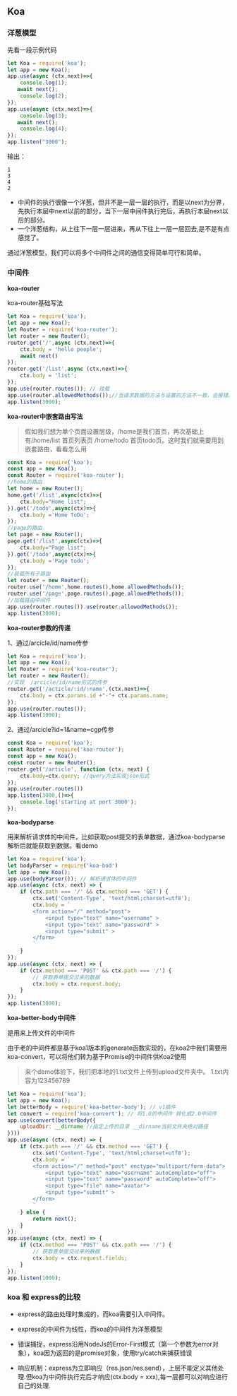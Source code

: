 ## Koa

### 洋葱模型

先看一段示例代码
```js
let Koa = require('koa');
let app = new Koa();
app.use(async (ctx,next)=>{
    console.log(1);
   await next();
    console.log(2);
});
app.use(async (ctx,next)=>{
    console.log(3);
   await next();
    console.log(4);
});
app.listen("3000");
```
输出：
```
1
3
4
2
```
* 中间件的执行很像一个洋葱，但并不是一层一层的执行，而是以next为分界，先执行本层中next以前的部分，当下一层中间件执行完后，再执行本层next以后的部分。
* 一个洋葱结构，从上往下一层一层进来，再从下往上一层一层回去,是不是有点感觉了。

通过洋葱模型，我们可以将多个中间件之间的通信变得简单可行和简单。

### 中间件

**koa-router**

koa-router基础写法
```js
let Koa = require('koa');
let app = new Koa();
let Router = require('koa-router');
let router = new Router();
router.get('/',async (ctx,next)=>{
    ctx.body = 'hello people';
    await next()
});
router.get('/list',async (ctx,next)=>{
    ctx.body = 'list';
});
app.use(router.routes()); // 挂载
app.use(router.allowedMethods());//当请求数据的方法与设置的方法不一致，会报错。比如默认get请求获取，用post发请求会报错
app.listen(3000);
```

**koa-router中嵌套路由写法**
>假如我们想为单个页面设置层级，/home是我们首页，再次基础上有/home/list 首页列表页 /home/todo 首页todo页。这时我们就需要用到嵌套路由，看看怎么用
```js
const Koa = require('koa');
const app = new Koa();
const Router = require('koa-router');
//home的路由
let home = new Router();
home.get('/list',async(ctx)=>{
    ctx.body="Home list";
}).get('/todo',async(ctx)=>{
    ctx.body ='Home ToDo';
});
//page的路由
let page = new Router();
page.get('/list',async(ctx)=>{
    ctx.body="Page list";
}).get('/todo',async(ctx)=>{
    ctx.body ='Page todo';
});
//装载所有子路由
let router = new Router();
router.use('/home',home.routes(),home.allowedMethods());
router.use('/page',page.routes(),page.allowedMethods());
//加载路由中间件
app.use(router.routes()).use(router.allowedMethods());
app.listen(3000);
```

**koa-router参数的传递**

1、通过/arcicle/id/name传参
```js
let Koa = require('koa');
let app = new Koa();
let Router = require('koa-router');
let router = new Router();
//实现  /arcicle/id/name形式的传参
router.get('/acticle/:id/:name',(ctx,next)=>{
    ctx.body = ctx.params.id +"-"+ ctx.params.name;
});
app.use(router.routes());
app.listen(3000);
```
2、通过/arcicle?id=1&name=cgp传参
```js
const Koa = require('koa');
const Router = require('koa-router');
const app = new Koa();
const router = new Router();
router.get('/article', function (ctx, next) {
    ctx.body=ctx.query; //query方法实现json形式
});
app.use(router.routes())
app.listen(3000,()=>{
    console.log('starting at port 3000');
});
```

**koa-bodyparse**

用来解析请求体的中间件，比如获取post提交的表单数据，通过koa-bodyparse解析后就能获取到数据。看demo
```js
let Koa = require('koa');
let bodyParser = require('koa-bod')
let app = new Koa();
app.use(bodyParser()); // 解析请求体的中间件
app.use(async (ctx, next) => {
    if (ctx.path === '/' && ctx.method === 'GET') {
        ctx.set('Content-Type', 'text/html;charset=utf8');
        ctx.body = `
        <form action="/" method="post">
            <input type="text" name="username" >
            <input type="text" name="password" >
            <input type="submit" >
        </form>
        `
    }
});
app.use(async (ctx, next) => {
    if (ctx.method === 'POST' && ctx.path === '/') {
        // 获取表单提交过来的数据
        ctx.body = ctx.request.body;
    }
});
app.listen(3000);
```

**koa-better-body中间件**

是用来上传文件的中间件

由于老的中间件都是基于koa1版本的generate函数实现的，在koa2中我们需要用koa-convert，可以将他们转为基于Promise的中间件供Koa2使用

>来个demo体验下，我们把本地的1.txt文件上传到upload文件夹中。 1.txt内容为123456789
```js
let Koa = require('koa');
let app = new Koa();
let betterBody = require('koa-better-body'); // v1插件 
let convert = require('koa-convert'); // 将1.0的中间件 转化成2.0中间件
app.use(convert(betterBody({
    uploadDir: __dirname //指定上传的目录 __dirname当前文件夹绝对路径
})))
app.use(async (ctx, next) => {
    if (ctx.path === '/' && ctx.method === 'GET') {
        ctx.set('Content-Type', 'text/html;charset=utf8');
        ctx.body = `
        <form action="/" method="post" enctype="multipart/form-data">
            <input type="text" name="username" autoComplete="off">
            <input type="text" name="password" autoComplete="off">
            <input type="file" name="avatar">
            <input type="submit" >
        </form>
        `
    } else {
        return next();
    }
});
app.use(async (ctx, next) => {
    if (ctx.method === 'POST' && ctx.path === '/') {
        // 获取表单提交过来的数据
        ctx.body = ctx.request.fields;
    }
});
app.listen(1000);
```

### koa 和 express的比较

* express的路由处理时集成的，而koa需要引入中间件。

* express的中间件为线性，而koa的中间件为洋葱模型

* 错误捕捉，express沿用NodeJs的Error-First模式（第一个参数为error对象），koa因为返回的是promise对象，使用try/catch来捕获错误

* 响应机制：express为立即响应（res.json/res.send），上层不能定义其他处理.但koa为中间件执行完后才响应(ctx.body = xxx),每一层都可以对响应进行自己的处理.